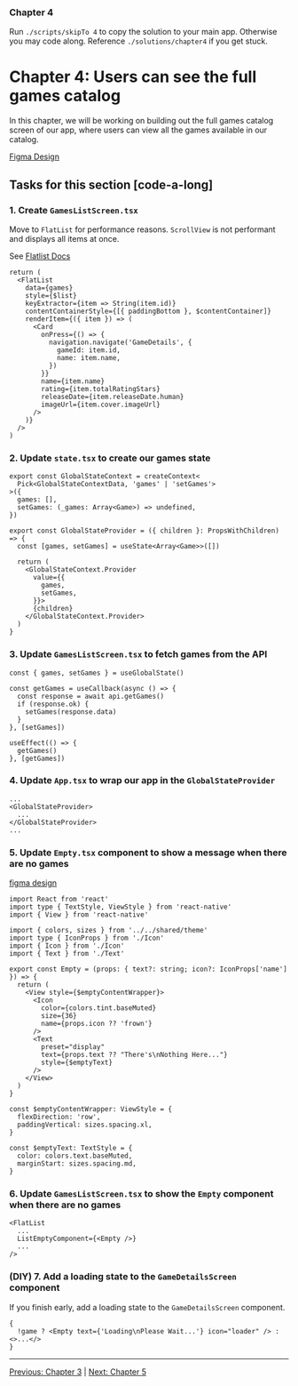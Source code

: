 ### Chapter 4

Run `./scripts/skipTo 4` to copy the solution to your main app. Otherwise you may code along. Reference `./solutions/chapter4` if you get stuck.

# Chapter 4: Users can see the full games catalog

In this chapter, we will be working on building out the full games catalog screen of our app, where users can view all the games available in our catalog.

[Figma Design](https://www.figma.com/design/6Ip46lkbe5Ms1FvccKwOAd/Essentials-Workshop?node-id=728-983&p=f&t=pLCTfl2m8Jx1SkMF-0)

## Tasks for this section [code-a-long]

### 1. Create `GamesListScreen.tsx`

Move to `FlatList` for performance reasons. `ScrollView` is not performant and displays all items at once.

See [Flatlist Docs ](https://reactnative.dev/docs/flatlist)

```tsx
return (
  <FlatList
    data={games}
    style={$list}
    keyExtractor={item => String(item.id)}
    contentContainerStyle={[{ paddingBottom }, $contentContainer]}
    renderItem={({ item }) => (
      <Card
        onPress={() => {
          navigation.navigate('GameDetails', {
            gameId: item.id,
            name: item.name,
          })
        }}
        name={item.name}
        rating={item.totalRatingStars}
        releaseDate={item.releaseDate.human}
        imageUrl={item.cover.imageUrl}
      />
    )}
  />
)
```

### 2. Update `state.tsx` to create our games state

```tsx
export const GlobalStateContext = createContext<
  Pick<GlobalStateContextData, 'games' | 'setGames'>
>({
  games: [],
  setGames: (_games: Array<Game>) => undefined,
})

export const GlobalStateProvider = ({ children }: PropsWithChildren) => {
  const [games, setGames] = useState<Array<Game>>([])

  return (
    <GlobalStateContext.Provider
      value={{
        games,
        setGames,
      }}>
      {children}
    </GlobalStateContext.Provider>
  )
}
```

### 3. Update `GamesListScreen.tsx` to fetch games from the API

```tsx
const { games, setGames } = useGlobalState()

const getGames = useCallback(async () => {
  const response = await api.getGames()
  if (response.ok) {
    setGames(response.data)
  }
}, [setGames])

useEffect(() => {
  getGames()
}, [getGames])
```

### 4. Update `App.tsx` to wrap our app in the `GlobalStateProvider`

```tsx
...
<GlobalStateProvider>
  ...
</GlobalStateProvider>
...
```

### 5. Update `Empty.tsx` component to show a message when there are no games

[figma design](https://www.figma.com/design/6Ip46lkbe5Ms1FvccKwOAd/Essentials-Workshop?node-id=47-6230&p=f&t=pLCTfl2m8Jx1SkMF-0)

```tsx
import React from 'react'
import type { TextStyle, ViewStyle } from 'react-native'
import { View } from 'react-native'

import { colors, sizes } from '../../shared/theme'
import type { IconProps } from './Icon'
import { Icon } from './Icon'
import { Text } from './Text'

export const Empty = (props: { text?: string; icon?: IconProps['name'] }) => {
  return (
    <View style={$emptyContentWrapper}>
      <Icon
        color={colors.tint.baseMuted}
        size={36}
        name={props.icon ?? 'frown'}
      />
      <Text
        preset="display"
        text={props.text ?? "There's\nNothing Here..."}
        style={$emptyText}
      />
    </View>
  )
}

const $emptyContentWrapper: ViewStyle = {
  flexDirection: 'row',
  paddingVertical: sizes.spacing.xl,
}

const $emptyText: TextStyle = {
  color: colors.text.baseMuted,
  marginStart: sizes.spacing.md,
}
```

### 6. Update `GamesListScreen.tsx` to show the `Empty` component when there are no games

```tsx
<FlatList
  ...
  ListEmptyComponent={<Empty />}
  ...
/>
```

### (DIY) 7. Add a loading state to the `GameDetailsScreen` component

If you finish early, add a loading state to the `GameDetailsScreen` component.

```tsx
{
  !game ? <Empty text={'Loading\nPlease Wait...'} icon="loader" /> : <>...</>
}
```

---

[Previous: Chapter 3](./chapter03.md) | [Next: Chapter 5](./chapter05.md)
